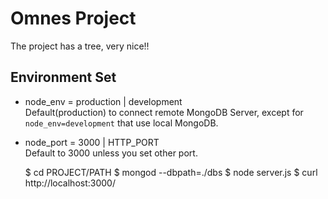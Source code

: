 Omnes Project
===

The project has a tree, very nice!!

## Environment Set

* node_env = production | development  
  Default(production) to connect remote MongoDB Server, except for `node_env=development` that use local MongoDB.

* node_port = 3000 | HTTP_PORT  
  Default to 3000 unless you set other port.


	$ cd PROJECT/PATH
	$ mongod --dbpath=./dbs
	$ node server.js
	$ curl http://localhost:3000/
